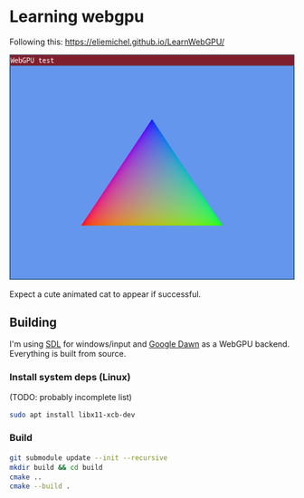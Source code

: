 # Learning webgpu

Following this: https://eliemichel.github.io/LearnWebGPU/

![triangle](screenshots/1_triangle.png)

Expect a cute animated cat to appear if successful.

## Building

I'm using [SDL](https://github.com/libsdl-org/SDL) for windows/input and [Google Dawn](https://github.com/google/dawn) as a WebGPU backend. Everything is built from source.

### Install system deps (Linux)

(TODO: probably incomplete list)

```sh
sudo apt install libx11-xcb-dev
```

### Build

```sh
git submodule update --init --recursive
mkdir build && cd build
cmake ..
cmake --build .
```
